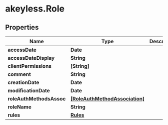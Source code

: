 # akeyless.Role

## Properties

Name | Type | Description | Notes
------------ | ------------- | ------------- | -------------
**accessDate** | **Date** |  | [optional] 
**accessDateDisplay** | **String** |  | [optional] 
**clientPermissions** | **[String]** |  | [optional] 
**comment** | **String** |  | [optional] 
**creationDate** | **Date** |  | [optional] 
**modificationDate** | **Date** |  | [optional] 
**roleAuthMethodsAssoc** | [**[RoleAuthMethodAssociation]**](RoleAuthMethodAssociation.md) |  | [optional] 
**roleName** | **String** |  | [optional] 
**rules** | [**Rules**](Rules.md) |  | [optional] 


